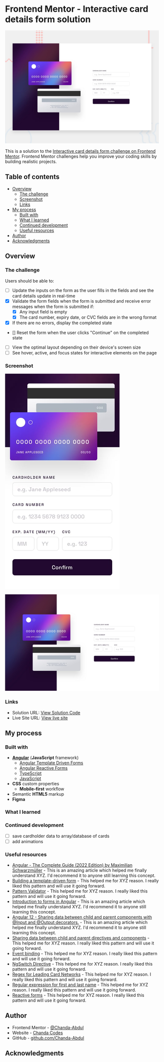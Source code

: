 # Frontend Mentor - Interactive card details form solution
![Design preview for the Interactive card details form coding challenge](./src/assets/design/desktop-preview.jpg)

This is a solution to the [Interactive card details form challenge on Frontend Mentor](https://www.frontendmentor.io/challenges/interactive-card-details-form-XpS8cKZDWw). Frontend Mentor challenges help you improve your coding skills by building realistic projects. 

## Table of contents

- [Overview](#overview)
  - [The challenge](#the-challenge)
  - [Screenshot](#screenshot)
  - [Links](#links)
- [My process](#my-process)
  - [Built with](#built-with)
  - [What I learned](#what-i-learned)
  - [Continued development](#continued-development)
  - [Useful resources](#useful-resources)
- [Author](#author)
- [Acknowledgments](#acknowledgments)
## Overview

### The challenge

Users should be able to:

- [ ] Update the inputs on the form as the user fills in the fields and see the card details update in real-time
- [X] Validate the form fields when the form is submitted and receive error messages when the form is submitted if:
  - [X] Any input field is empty
  - [X] The card number, expiry date, or CVC fields are in the wrong format
- [X] If there are no errors, display the completed state
- [] Reset the form when the user clicks "Continue" on the completed state
- [ ] View the optimal layout depending on their device's screen size
- [ ] See hover, active, and focus states for interactive elements on the page

### Screenshot

![](./src/assets/design/mobile-design.jpg)

![](./src/assets/design/desktop-design.jpg)



### Links

- Solution URL: [View Solution Code](https://github.com/Chanda-Abdul/Angular-Interactive-Card-Details-Form-Frontend-Mentor)
- Live Site URL: [View live site](#)

## My process

### Built with

- <b>[Angular](https://angular.io/)</b> (<b>JavaScript</b> framework)
  - [Angular Template Driven Forms](https://angular.io/guide/forms)
  - [Angular Reactive Forms](https://angular.io/guide/reactive-forms)
  - [TypeScript](https://www.typescriptlang.org/)
  - [JavaScript](https://www.javascript.com/)
- <b>CSS</b> custom properties
  - <b>Mobile-first</b> workflow
- Semantic <b>HTML5</b> markup
- <b>Figma</b>

### What I learned

<!-- Use this section to recap over some of your major learnings while working through this project. Writing these out and providing code samples of areas you want to highlight is a great way to reinforce your own knowledge.

To see how you can add code snippets, see below:

```html
<h1>Some HTML code I'm proud of</h1>
```
```css
.proud-of-this-css {
  color: papayawhip;
}
```
```js
const proudOfThisFunc = () => {
  console.log('🎉')
}
```

If you want more help with writing markdown, we'd recommend checking out [The Markdown Guide](https://www.markdownguide.org/) to learn more. -->

### Continued development

  <!-- TO DO =>

- OPTIONAL - create date form group
- OPTIONAL - save form values to a collection/data structure
- reset form
- See
  - hover,
  - active, and
  - focus states for interactive elements on the page
- OPTIONAL - add animations
- View the optimal layout depending on their device's screen size
    - mobile
    - tablet
    - desktop -->
- [ ] save cardholder data to array/database of cards
- [ ] add animations

### Useful resources

- [Angular - The Complete Guide (2022 Edition) by Maximilian Schwarzmüller](https://www.udemy.com/course/the-complete-guide-to-angular-2) - This is an amazing article which helped me finally understand XYZ. I'd recommend it to anyone still learning this concept.
- [Building a template-driven form](https://angular.io/guide/forms) - This helped me for XYZ reason. I really liked this pattern and will use it going forward.
- [Pattern Validator](https://angular.io/api/forms/PatternValidator) - This helped me for XYZ reason. I really liked this pattern and will use it going forward.
- [Introduction to forms in Angular](https://angular.io/guide/forms-overview) - This is an amazing article which helped me finally understand XYZ. I'd recommend it to anyone still learning this concept.
- [Angular 12 - Sharing data between child and parent components with @Input and @Output decorators.](https://youtu.be/qspoPXaF_Aw) - This is an amazing article which helped me finally understand XYZ. I'd recommend it to anyone still learning this concept.
- [Sharing data between child and parent directives and components](https://angular.io/guide/inputs-outputs) - This helped me for XYZ reason. I really liked this pattern and will use it going forward.
- [Event binding](https://angular.io/guide/event-binding) - This helped me for XYZ reason. I really liked this pattern and will use it going forward.
- [NgSwitch Directive](https://angular.io/api/common/NgSwitch) - This helped me for XYZ reason. I really liked this pattern and will use it going forward.
- [Regex for Leading Card Networks](https://stackoverflow.com/questions/9315647/regex-credit-card-number-tests) - This helped me for XYZ reason. I really liked this pattern and will use it going forward.
- [Regular expression for first and last name](https://stackoverflow.com/questions/2385701/regular-expression-for-first-and-last-name) - This helped me for XYZ reason. I really liked this pattern and will use it going forward.
- [Reactive forms](https://angular.io/guide/reactive-forms) - This helped me for XYZ reason. I really liked this pattern and will use it going forward.

## Author

- Frontend Mentor - [@Chanda-Abdul](https://www.frontendmentor.io/profile/Chanda-Abdul)
- Website - [Chanda Codes](https://chandacodes.com/)
- GitHub - [github.com/Chanda-Abdul](https://github.com/Chanda-Abdul)
 ## Acknowledgments
<!--
This is where you can give a hat tip to anyone who helped you out on this project. Perhaps you worked in a team or got some inspiration from someone else's solution. This is the perfect place to give them some credit. -->


